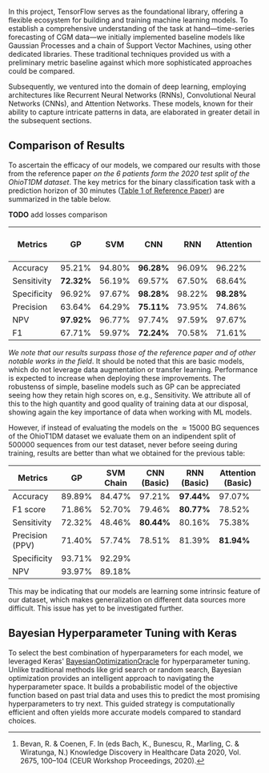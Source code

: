 
In this project, TensorFlow serves as the foundational library, offering a flexible ecosystem for building and training machine learning models. To establish a comprehensive understanding of the task at hand—time-series forecasting of CGM data—we initially implemented baseline models like Gaussian Processes and a chain of Support Vector Machines, using other dedicated libraries. These traditional techniques provided us with a preliminary metric baseline against which more sophisticated approaches could be compared.

Subsequently, we ventured into the domain of deep learning, employing architectures like Recurrent Neural Networks (RNNs), Convolutional Neural Networks (CNNs), and Attention Networks. These models, known for their ability to capture intricate patterns in data, are elaborated in greater detail in the subsequent sections.

## Comparison of Results

To ascertain the efficacy of our models, we compared our results with those from the reference paper *on the 6 patients form the 2020 test split of the OhioT1DM dataset*. The key metrics for the binary classification task with a prediction horizon of 30 minutes ([Table 1 of Reference Paper](https://www.nature.com/articles/s41746-021-00480-x/tables/1)) are summarized in the table below. 

**TODO** add losses comparison

| Metrics        | GP    | SVM   | CNN   | RNN   | Attention | Ref paper (Best) | Bevan et al[^1]  |
|----------------|-------|-------|-------|-------|-----------|------------------|------------------|
| Accuracy       | 95.21%| 94.80%|**96.28%**| 96.09%| 96.22%    | 95.98%           | 95.65%           |
| Sensitivity    | **72.32%**| 56.19%| 69.57%| 67.50%| 68.64%    | 59.19%           | 49.94%           |
| Specificity    | 96.92%| 97.67%| **98.28%**| 98.22%| **98.28%**    | 98.15%           | 98.61%           |
| Precision      | 63.64%| 64.29%| **75.11%**| 73.95%| 74.86%    | 67.68%           | 69.00%           |
| NPV            | **97.92%**| 96.77%| 97.74%| 97.59%| 97.67%    | 97.55%           | 96.76%           |
| F1             | 67.71%| 59.97%| **72.24%**| 70.58%| 71.61%    | 61.72%           | 57.40%           |


*We note that our results surpass those of the reference paper and of other notable works in the field*. It should be noted that this are basic models, which do not leverage data augmentation or transfer learning. Performance is expected to increase when deploying these improvements. The robustenss of simple, baseline models such as GP can be appreciated seeing how they retain high scores on, e.g., Sensitivity. We attribute all of this to the high quantity and good quality of training data at our disposal, showing again the key importance of data when working with ML models. 

However, if instead of evaluating the models on the $\approx 15000$ BG sequences of the OhioT1DM dataset we evaluate them on an indipendent split of 500000 sequences from our test dataset, never before seeing during training, results are better than what we obtained for the previous table:


| Metrics        |    GP    |   SVM Chain  |  CNN (Basic) |  RNN (Basic) | Attention (Basic) |
|----------------|----------|--------------|--------------|--------------|-------------------|
| Accuracy       |  89.89%  |    84.47%    |    97.21%    |   **97.44%** |      97.07%       |
| F1 score       |  71.86%  |    52.70%    |    79.46%    |   **80.77%** |      78.52%       |
| Sensitivity    |  72.32%  |    48.46%    |  **80.44%**  |    80.16%    |      75.38%       |
| Precision (PPV)|  71.40%  |    57.74%    |    78.51%    |    81.39%    |    **81.94%**     |
| Specificity    |  93.71%  |    92.29%    |              |              |                   |
| NPV            |  93.97%  |    89.18%    |              |              |                   |

This may be indicating that our models are learning some intrinsic feature of our dataset, which makes generalization on different data sources more difficult. This issue has yet to be investigated further.

## Bayesian Hyperparameter Tuning with Keras

To select the best combination of hyperparameters for each model, we leveraged Keras' [BayesianOptimizationOracle](https://keras.io/api/keras_tuner/oracles/bayesian/) for hyperparameter tuning. Unlike traditional methods like grid search or random search, Bayesian optimization provides an intelligent approach to navigating the hyperparameter space. It builds a probabilistic model of the objective function based on past trial data and uses this to predict the most promising hyperparameters to try next. This guided strategy is computationally efficient and often yields more accurate models compared to standard choices.

[^1]: Bevan, R. & Coenen, F. In (eds Bach, K., Bunescu, R., Marling, C. & Wiratunga, N.) Knowledge Discovery in Healthcare Data 2020, Vol. 2675, 100–104 (CEUR Workshop Proceedings, 2020).